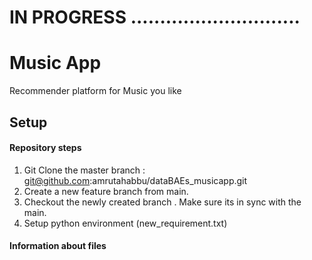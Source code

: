 # IN PROGRESS .............................

# Music App
Recommender platform for Music you like


## Setup

#### Repository steps

1) Git Clone the master branch :  git@github.com:amrutahabbu/dataBAEs_musicapp.git
2) Create a new feature branch from main. 
3) Checkout the newly created branch . Make sure its in sync with the main.
4) Setup python environment (new_requirement.txt)

#### Information about files
